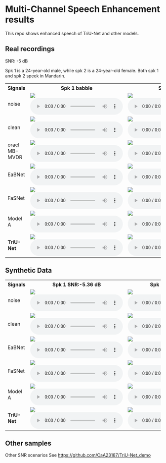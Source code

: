 # Multi-Channel Speech Enhancement results

This repo shows enhanced speech of TriU-Net and other models.

## Real recordings

SNR: -5 dB

Spk 1 is a 24-year-old male, while spk 2 is a 24-year-old female. Both spk 1 and spk 2 speek in Mandarin. 

<table>
  <tbody>
    <tr>
        <th>Signals </th>
        <th>Spk 1 babble</th>
        <th>Spk 2 babble</th>
        <th>Spk 1 f16</th>
        <th>Spk 2 f16</th>
    </tr>
    <tr>
      <td>noise</td>
      <td><img src="https://raw.githubusercontent.com/CaA23187/TriU-Net_demo/main/spectrograms/9ULA_synth_kkl_babble_snr-5.jpg"><audio src="https://raw.githubusercontent.com/CaA23187/TriU-Net_demo/main/real%20recording/spk1/babble/9ULA_synth_kkl_babble_snr-5.wav" controls></td>
      <td><img src="https://raw.githubusercontent.com/CaA23187/TriU-Net_demo/main/spectrograms/9ULA_synth_yzh_babble_snr-5.jpg"><audio src="https://raw.githubusercontent.com/CaA23187/TriU-Net_demo/main/real%20recording/spk2/babble/9ULA_synth_yzh_babble_snr-5.wav" controls></td>
      <td><img src="https://raw.githubusercontent.com/CaA23187/TriU-Net_demo/main/spectrograms/9ULA_synth_kkl_babble_snr-5.jpg"><audio src="https://raw.githubusercontent.com/CaA23187/TriU-Net_demo/main/real%20recording/spk1/f16/9ULA_synth_kkl_f16_snr-5.wav" controls></td>
      <td><img src="https://raw.githubusercontent.com/CaA23187/TriU-Net_demo/main/spectrograms/9ULA_synth_yzh_f16_snr-5.jpg"><audio src="https://raw.githubusercontent.com/CaA23187/TriU-Net_demo/main/real%20recording/spk2/f16/9ULA_synth_yzh_f16_snr-5.wav" controls></td>
    </tr>
    <tr>
      <td>clean</td>
      <td><img src="https://raw.githubusercontent.com/CaA23187/TriU-Net_demo/main/spectrograms/9ULA_kkl_clean.jpg"><audio src="https://raw.githubusercontent.com/CaA23187/TriU-Net_demo/main/real%20recording/spk1/babble/9ULA_kkl_clean.wav" controls></td>
      <td><img src="https://raw.githubusercontent.com/CaA23187/TriU-Net_demo/main/spectrograms/9ULA_yzh_clean.jpg"><audio src="https://raw.githubusercontent.com/CaA23187/TriU-Net_demo/main/real%20recording/spk2/babble/9ULA_yzh_clean.wav" controls></td>
      <td><img src="https://raw.githubusercontent.com/CaA23187/TriU-Net_demo/main/spectrograms/9ULA_kkl_clean.jpg"><audio src="https://raw.githubusercontent.com/CaA23187/TriU-Net_demo/main/real%20recording/spk1/f16/9ULA_kkl_clean.wav" controls></td>      
      <td><img src="https://raw.githubusercontent.com/CaA23187/TriU-Net_demo/main/spectrograms/9ULA_yzh_clean.jpg"><audio src="https://raw.githubusercontent.com/CaA23187/TriU-Net_demo/main/real%20recording/spk2/f16/9ULA_yzh_clean.wav" controls></td>
    </tr>
    <tr>
      <td>oracl MB-MVDR</td>
      <td><img src="https://raw.githubusercontent.com/CaA23187/TriU-Net_demo/main/spectrograms/real_enh_oracle_MBMVDR_kkl_babble_snr-5_pesq1.09_1.36.jpg"><audio src="https://raw.githubusercontent.com/CaA23187/TriU-Net_demo/main/real%20recording/spk1/babble/real_enh_oracle_MBMVDR_kkl_babble_snr-5_pesq1.09_1.36.wav" controls></td>
      <td><img src="https://raw.githubusercontent.com/CaA23187/TriU-Net_demo/main/spectrograms/real_enh_oracle_MBMVDR_yzh_babble_snr-5_pesq1.06_1.27.jpg"><audio src="https://raw.githubusercontent.com/CaA23187/TriU-Net_demo/main/real%20recording/spk2/babble/real_enh_oracle_MBMVDR_yzh_babble_snr-5_pesq1.06_1.27.wav" controls></td>
      <td><img src="https://raw.githubusercontent.com/CaA23187/TriU-Net_demo/main/spectrograms/real_enh_oracle_MBMVDR_kkl_f16_snr-5_pesq1.06_1.3.jpg"><audio src="https://raw.githubusercontent.com/CaA23187/TriU-Net_demo/main/real%20recording/spk1/f16/real_enh_oracle_MBMVDR_kkl_f16_snr-5_pesq1.06_1.3.wav" controls></td>
      <td><img src="https://raw.githubusercontent.com/CaA23187/TriU-Net_demo/main/spectrograms/real_enh_oracle_MBMVDR_yzh_f16_snr-5_pesq1.04_1.25.jpg"><audio src="https://raw.githubusercontent.com/CaA23187/TriU-Net_demo/main/real%20recording/spk2/f16/real_enh_oracle_MBMVDR_yzh_f16_snr-5_pesq1.04_1.25.wav" controls></td>
    </tr>
    <tr>
      <td>EaBNet</td>
      <td><img src="https://raw.githubusercontent.com/CaA23187/TriU-Net_demo/main/spectrograms/real_enh_EaBNet_kkl_babble_snr-5_pesq1.09_1.27.jpg"><audio src="https://raw.githubusercontent.com/CaA23187/TriU-Net_demo/main/real%20recording/spk1/babble/real_enh_EaBNet_kkl_babble_snr-5_pesq1.09_1.27.wav" controls></td>
      <td><img src="https://raw.githubusercontent.com/CaA23187/TriU-Net_demo/main/spectrograms/real_enh_EaBNet_yzh_babble_snr-5_pesq1.06_1.33.jpg"><audio src="https://raw.githubusercontent.com/CaA23187/TriU-Net_demo/main/real%20recording/spk2/babble/real_enh_EaBNet_yzh_babble_snr-5_pesq1.06_1.33.wav" controls></td>
      <td><img src="https://raw.githubusercontent.com/CaA23187/TriU-Net_demo/main/spectrograms/real_enh_EaBNet_kkl_f16_snr-5_pesq1.06_1.37.jpg"><audio src="https://raw.githubusercontent.com/CaA23187/TriU-Net_demo/main/real%20recording/spk1/f16/real_enh_EaBNet_kkl_f16_snr-5_pesq1.06_1.37.wav" controls></td>
      <td><img src="https://raw.githubusercontent.com/CaA23187/TriU-Net_demo/main/spectrograms/real_enh_EaBNet_yzh_f16_snr-5_pesq1.04_1.41.jpg"><audio src="https://raw.githubusercontent.com/CaA23187/TriU-Net_demo/main/real%20recording/spk2/f16/real_enh_EaBNet_yzh_f16_snr-5_pesq1.04_1.41.wav" controls></td>
    </tr>
    <tr>
      <td>FaSNet</td>
      <td><img src="https://raw.githubusercontent.com/CaA23187/TriU-Net_demo/main/spectrograms/real_enh_FaSNet_kkl_babble_snr-5_pesq1.09_1.24.jpg"><audio src="https://raw.githubusercontent.com/CaA23187/TriU-Net_demo/main/real%20recording/spk1/babble/real_enh_FaSNet_kkl_babble_snr-5_pesq1.09_1.24.wav" controls></td>
      <td><img src="https://raw.githubusercontent.com/CaA23187/TriU-Net_demo/main/spectrograms/real_enh_FaSNet_yzh_babble_snr-5_pesq1.06_1.23.jpg"><audio src="https://raw.githubusercontent.com/CaA23187/TriU-Net_demo/main/real%20recording/spk2/babble/real_enh_FaSNet_yzh_babble_snr-5_pesq1.06_1.23.wav" controls></td>
      <td><img src="https://raw.githubusercontent.com/CaA23187/TriU-Net_demo/main/spectrograms/real_enh_FaSNet_kkl_f16_snr-5_pesq1.06_1.35.jpg"><audio src="https://raw.githubusercontent.com/CaA23187/TriU-Net_demo/main/real%20recording/spk1/f16/real_enh_FaSNet_kkl_f16_snr-5_pesq1.06_1.35.wav" controls></td>
      <td><img src="https://raw.githubusercontent.com/CaA23187/TriU-Net_demo/main/spectrograms/real_enh_FaSNet_yzh_f16_snr-5_pesq1.04_1.47.jpg"><audio src="https://raw.githubusercontent.com/CaA23187/TriU-Net_demo/main/real%20recording/spk2/f16/real_enh_FaSNet_yzh_f16_snr-5_pesq1.04_1.47.wav" controls></td>
    </tr>
    <tr>
      <td>Model A</td>
      <td><img src="https://raw.githubusercontent.com/CaA23187/TriU-Net_demo/main/spectrograms/real_enh_ModelA_kkl_babble_snr-5_pesq1.09_1.42.jpg"><audio src="https://raw.githubusercontent.com/CaA23187/TriU-Net_demo/main/real%20recording/spk1/babble/real_enh_ModelA_kkl_babble_snr-5_pesq1.09_1.42.wav" controls></td>
      <td><img src="https://raw.githubusercontent.com/CaA23187/TriU-Net_demo/main/spectrograms/real_enh_ModelA_yzh_babble_snr-5_pesq1.06_1.26.jpg"><audio src="https://raw.githubusercontent.com/CaA23187/TriU-Net_demo/main/real%20recording/spk2/babble/real_enh_ModelA_yzh_babble_snr-5_pesq1.06_1.26.wav" controls></td>
      <td><img src="https://raw.githubusercontent.com/CaA23187/TriU-Net_demo/main/spectrograms/real_enh_ModelA_kkl_f16_snr-5_pesq1.06_1.6.jpg"><audio src="https://raw.githubusercontent.com/CaA23187/TriU-Net_demo/main/real%20recording/spk1/f16/real_enh_ModelA_kkl_f16_snr-5_pesq1.06_1.6.wav" controls></td>
      <td><img src="https://raw.githubusercontent.com/CaA23187/TriU-Net_demo/main/spectrograms/real_enh_ModelA_yzh_f16_snr-5_pesq1.04_1.77.jpg"><audio src="https://raw.githubusercontent.com/CaA23187/TriU-Net_demo/main/real%20recording/spk2/f16/real_enh_ModelA_yzh_f16_snr-5_pesq1.04_1.77.wav" controls></td>
    </tr>
    <tr>
        <td><b>TriU-Net</b></td>
        <td><img src="https://raw.githubusercontent.com/CaA23187/TriU-Net_demo/main/spectrograms/real_enh_TriU-Net_kkl_babble_snr-5_pesq1.09_1.7.jpg"><audio src="https://raw.githubusercontent.com/CaA23187/TriU-Net_demo/main/real%20recording/spk1/babble/real_enh_TriU-Net_kkl_babble_snr-5_pesq1.09_1.7.wav" controls></td>
        <td><img src="https://raw.githubusercontent.com/CaA23187/TriU-Net_demo/main/spectrograms/real_enh_TriU-Net_yzh_babble_snr-5_pesq1.06_1.65.jpg"><audio src="https://raw.githubusercontent.com/CaA23187/TriU-Net_demo/main/real%20recording/spk2/babble/real_enh_TriU-Net_yzh_babble_snr-5_pesq1.06_1.65.wav" controls></td>
        <td><img src="https://raw.githubusercontent.com/CaA23187/TriU-Net_demo/main/spectrograms/real_enh_TriU-Net_kkl_f16_snr-5_pesq1.06_1.84.jpg"><audio src="https://raw.githubusercontent.com/CaA23187/TriU-Net_demo/main/real%20recording/spk1/f16/real_enh_TriU-Net_kkl_f16_snr-5_pesq1.06_1.84.wav" controls></td>
        <td><img src="https://raw.githubusercontent.com/CaA23187/TriU-Net_demo/main/spectrograms/real_enh_TriU-Net_yzh_f16_snr-5_pesq1.04_1.9.jpg"><audio src="https://raw.githubusercontent.com/CaA23187/TriU-Net_demo/main/real%20recording/spk2/f16/real_enh_TriU-Net_yzh_f16_snr-5_pesq1.04_1.9.wav" controls></td>
    </tr>
  </tbody>
  <colgroup>
    <col style="width: 5%;">
    <col style="width: 5%;">
    <col style="width: 5%;">
    <col style="width: 5%;">
  </colgroup>
</table>






## Synthetic Data

<table>
  <tbody>
    <tr>
        <th>Signals </th>
        <th>Spk 1 SNR:-5.36 dB</th>
        <th>Spk 2 SNR:-3.43 dB</th>
    </tr>
    <tr>
      <td>noise</td>
      <td><img src="https://raw.githubusercontent.com/CaA23187/TriU-Net_demo/main/spectrograms/1_sir-5.36dB_noisyR0.95_noisy.jpg"><audio src="https://raw.githubusercontent.com/CaA23187/TriU-Net_demo/main/test%20set/spk1/1_sir-5.36dB_noisyR0.95_noisy.wav" controls></td>
      <td><img src="https://raw.githubusercontent.com/CaA23187/TriU-Net_demo/main/spectrograms/4_sir-3.43dB_noisyR0.67_noisy.jpg"><audio src="https://raw.githubusercontent.com/CaA23187/TriU-Net_demo/main/test%20set/spk2/4_sir-3.43dB_noisyR0.67_noisy.wav" controls></td>
    </tr>
    <tr>
      <td>clean</td>
      <td><img src="https://raw.githubusercontent.com/CaA23187/TriU-Net_demo/main/spectrograms/1_sir-5.36dB_noisyR0.95_clean.jpg"><audio src="https://raw.githubusercontent.com/CaA23187/TriU-Net_demo/main/test%20set/spk1/1_sir-5.36dB_noisyR0.95_clean.wav" controls></td>
      <td><img src="https://raw.githubusercontent.com/CaA23187/TriU-Net_demo/main/spectrograms/4_sir-3.43dB_noisyR0.67_clean.jpg"><audio src="https://raw.githubusercontent.com/CaA23187/TriU-Net_demo/main/test%20set/spk2/4_sir-3.43dB_noisyR0.67_clean.wav" controls></td>
    </tr>
    <tr>
      <td>EaBNet</td>
      <td><img src="https://raw.githubusercontent.com/CaA23187/TriU-Net_demo/main/spectrograms/1_sir-5.36dB_noisyR0.95_EaBNet.jpg"><audio src="https://raw.githubusercontent.com/CaA23187/TriU-Net_demo/main/test%20set/spk1/1_sir-5.36dB_noisyR0.95_EaBNet.wav" controls></td>
      <td><img src="https://raw.githubusercontent.com/CaA23187/TriU-Net_demo/main/spectrograms/4_sir-3.43dB_noisyR0.67_EaBNet.jpg"><audio src="https://raw.githubusercontent.com/CaA23187/TriU-Net_demo/main/test%20set/spk2/4_sir-3.43dB_noisyR0.67_EaBNet.wav" controls></td>
    </tr>
    <tr>
      <td>FaSNet</td>
      <td><img src="https://raw.githubusercontent.com/CaA23187/TriU-Net_demo/main/spectrograms/1_sir-5.36dB_noisyR0.95_FaSNet.jpg"><audio src="https://raw.githubusercontent.com/CaA23187/TriU-Net_demo/main/test%20set/spk1/1_sir-5.36dB_noisyR0.95_FaSNet.wav" controls></td>
      <td><img src="https://raw.githubusercontent.com/CaA23187/TriU-Net_demo/main/spectrograms/4_sir-3.43dB_noisyR0.67_FaSNet.jpg"><audio src="https://raw.githubusercontent.com/CaA23187/TriU-Net_demo/main/test%20set/spk2/4_sir-3.43dB_noisyR0.67_FaSNet.wav" controls></td>
    </tr>
    <tr>
      <td>Model A</td>
      <td><img src="https://raw.githubusercontent.com/CaA23187/TriU-Net_demo/main/spectrograms/1_sir-5.36dB_noisyR0.95_ModelA.jpg"><audio src="https://raw.githubusercontent.com/CaA23187/TriU-Net_demo/main/test%20set/spk1/1_sir-5.36dB_noisyR0.95_ModelA.wav" controls></td>
      <td><img src="https://raw.githubusercontent.com/CaA23187/TriU-Net_demo/main/spectrograms/4_sir-3.43dB_noisyR0.67_ModelA.jpg"><audio src="https://raw.githubusercontent.com/CaA23187/TriU-Net_demo/main/test%20set/spk2/4_sir-3.43dB_noisyR0.67_ModelA.wav" controls></td>
    </tr>
    <tr>
        <td><b>TriU-Net</b></td>
        <td><img src="https://raw.githubusercontent.com/CaA23187/TriU-Net_demo/main/spectrograms/1_sir-5.36dB_noisyR0.95_TriU-Net.jpg"><audio src="https://raw.githubusercontent.com/CaA23187/TriU-Net_demo/main/test%20set/spk1/1_sir-5.36dB_noisyR0.95_TriU-Net.wav" controls></td>
        <td><img src="https://raw.githubusercontent.com/CaA23187/TriU-Net_demo/main/spectrograms/4_sir-3.43dB_noisyR0.67_TriU-Net.jpg"><audio src="https://raw.githubusercontent.com/CaA23187/TriU-Net_demo/main/test%20set/spk2/4_sir-3.43dB_noisyR0.67_TriU-Net.wav" controls></td>
    </tr>
  </tbody>
  <colgroup>
    <col style="width: 5%;">
    <col style="width: 5%;">
    <col style="width: 5%;">
    <col style="width: 5%;">
  </colgroup>
</table>










## Other samples

Other SNR scenarios  See https://github.com/CaA23187/TriU-Net_demo

 



